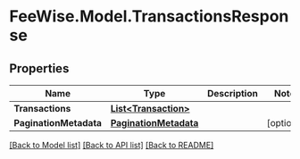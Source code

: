 # FeeWise.Model.TransactionsResponse

## Properties

Name | Type | Description | Notes
------------ | ------------- | ------------- | -------------
**Transactions** | [**List&lt;Transaction&gt;**](Transaction.md) |  | 
**PaginationMetadata** | [**PaginationMetadata**](PaginationMetadata.md) |  | [optional] 

[[Back to Model list]](../README.md#documentation-for-models) [[Back to API list]](../README.md#documentation-for-api-endpoints) [[Back to README]](../README.md)

